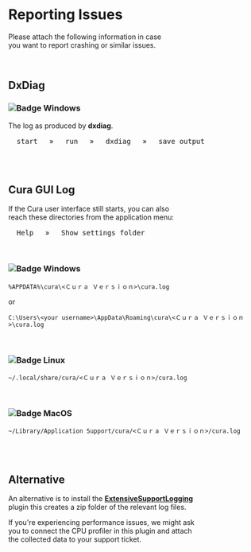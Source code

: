 
# Reporting Issues

Please attach the following information in case <br>
you want to report crashing or similar issues.

<br>

## DxDiag

### ![Badge Windows]

The log as produced by **dxdiag**.

<kbd>  start  </kbd>  »  <kbd>  run  </kbd>  »  <kbd>  dxdiag  </kbd>  »  <kbd>  save output  </kbd>

<br>
<br>

## Cura GUI Log

If the Cura user interface still starts, you can also <br>
reach these directories from the application menu:

<kbd>  Help  </kbd>  »  <kbd>  Show settings folder  </kbd>

<br>

### ![Badge Windows]

```
%APPDATA%\cura\<Ｃｕｒａ Ｖｅｒｓｉｏｎ>\cura.log
```

or

```
C:\Users\<your username>\AppData\Roaming\cura\<Ｃｕｒａ Ｖｅｒｓｉｏｎ>\cura.log
```

<br>

### ![Badge Linux]

```
~/.local/share/cura/<Ｃｕｒａ Ｖｅｒｓｉｏｎ>/cura.log
```

<br>

### ![Badge MacOS]

```
~/Library/Application Support/cura/<Ｃｕｒａ Ｖｅｒｓｉｏｎ>/cura.log
```

<br>
<br>

## Alternative

An alternative is to install the **[ExtensiveSupportLogging]** <br>
plugin this creates a zip folder of the relevant log files.

If you're experiencing performance issues, we might ask <br>
you to connect the CPU profiler in this plugin and attach <br>
the collected data to your support ticket. 

<br>


<!----------------------------------------------------------------------------->

[ExtensiveSupportLogging]: https://marketplace.ultimaker.com/app/cura/plugins/UltimakerPackages/ExtensiveSupportLogging


<!---------------------------------[ Badges ]---------------------------------->

[Badge Windows]: https://img.shields.io/badge/Windows-0078D6?style=for-the-badge&logoColor=white&logo=Windows
[Badge Linux]: https://img.shields.io/badge/Linux-00A95C?style=for-the-badge&logoColor=white&logo=Linux
[Badge MacOS]: https://img.shields.io/badge/MacOS-403C3D?style=for-the-badge&logoColor=white&logo=MacOS
